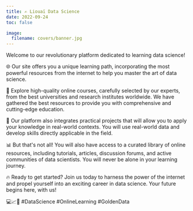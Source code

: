 ```yaml
---
title: ✍️ Liouaï Data Science
date: 2022-09-24
toc: false

image:
  filename: covers/banner.jpg
---
```


Welcome to our revolutionary platform dedicated to learning data science!

🌐 Our site offers you a unique learning path, incorporating the most powerful resources from the internet to help you master the art of data science.

💼 Explore high-quality online courses, carefully selected by our experts, from the best universities and research institutes worldwide. We have gathered the best resources to provide you with comprehensive and cutting-edge education.

🚀 Our platform also integrates practical projects that will allow you to apply your knowledge in real-world contexts. You will use real-world data and develop skills directly applicable in the field.

📊 But that's not all! You will also have access to a curated library of online resources, including tutorials, articles, discussion forums, and active communities of data scientists. You will never be alone in your learning journey.

🔥 Ready to get started? Join us today to harness the power of the internet and propel yourself into an exciting career in data science. Your future begins here, with us! 

💻📈🌟 #DataScience #OnlineLearning #GoldenData
